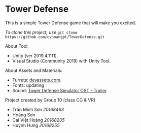 # Tower Defense
This is a simple Tower Defense game that will make you excited.

*To clone this project, use* `git clone https://github.com/cvhoangpt/TowerDefense.git`

About Tool:
- Unity (ver 2019.4.11f1).
- Visual Studio (Community 2019) with Unity Tool.

About Assets and Materials: 
- Turrets: [devassets.com](https://devassets.com/assets/tower-defense-assets/).
- Fonts: updating
- Sound: [Tower Defense Simulator OST - Trailer](https://youtu.be/4fnCBAAeGMM).

Project created by Group 10 (class CG & VR)
- Trần Minh Sơn *20168463*
- Hoàng Sơn
- Cai Việt Hoàng *20168205*
- Huỳnh Hưng *20168255*